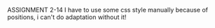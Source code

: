 ASSIGNMENT 2-14
I have to use some css style manually because of positions, i can't do adaptation without it!
